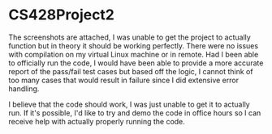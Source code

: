 # CS428Project2
The screenshots are attached, I was unable to get the project to actually function but in theory it should be working perfectly. There were no issues with compilation on my virtual Linux machine or in remote. Had I been able to officially run the code, I would have been able to provide a more accurate report of the pass/fail test cases but based off the logic, I cannot think of too many cases that would result in failure since I did extensive error handling. 

I believe that the code should work, I was just unable to get it to actually run. If it's possible, I'd like to try and demo the code in office hours so I can receive help with actually properly running the code. 
